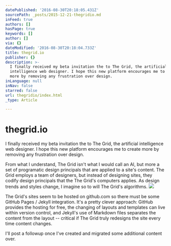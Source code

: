 ```yaml
---
datePublished: '2016-08-30T20:18:05.431Z'
sourcePath: _posts/2015-12-21-thegridio.md
inFeed: true
authors: []
hasPage: true
keywords: []
author: []
via: {}
dateModified: '2016-08-30T20:18:04.733Z'
title: thegrid.io
publisher: {}
description: >-
  I finally received my beta invitation the to The Grid, the artificial
  intelligence web designer. I hope this new platform encourages me to create
  more by removing any frustration over design.
inLanguage: null
inNav: false
starred: false
url: thegridio/index.html
_type: Article

---
```

# thegrid.io

I finally received my beta invitation the to The Grid, the artificial intelligence web designer. I hope this new platform encourages me to create more by removing any frustration over design.

From what I understand, The Grid isn't what I would call an AI, but more a set of programatic design principals that are applied to a site's content. The Grid employs a team of designers, but instead of designing sites, they codify design principals that the The Grid's computers applies. As design trends and styles change, I imagine so to will The Grid's algorithms.
![](https://the-grid-user-content.s3-us-west-2.amazonaws.com/041b35f7-d589-47c8-933c-e2565359876a.png)

The Grid's sites seem to be hosted on github.com so there must be some GitHub Pages / Jekyll integration. It's a pretty clever approach: GitHub provides the hosting for free, the changing of layouts and templates can live within version control, and Jekyll's use of Markdown files separates the content from the layout -- critical if The Grid truly redesigns the site every time content changes.

I'll post a followup once I've created and migrated some additional content over.